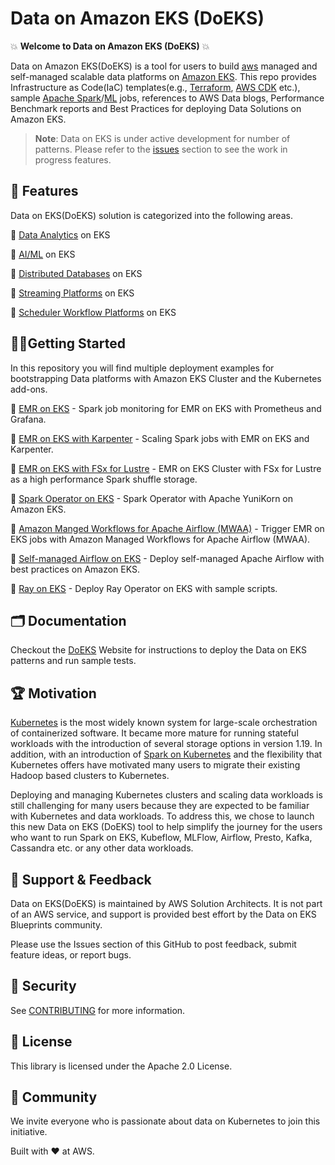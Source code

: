 # Data on Amazon EKS (DoEKS)

💥 **Welcome to Data on Amazon EKS (DoEKS)** 💥

Data on Amazon EKS(DoEKS) is a tool for users to build [aws](https://aws.amazon.com/) managed and self-managed scalable data platforms on [Amazon EKS](https://aws.amazon.com/eks/).
This repo provides Infrastructure as Code(IaC) templates(e.g., [Terraform](https://www.terraform.io/), [AWS CDK](https://aws.amazon.com/cdk/) etc.),
sample [Apache Spark](https://spark.apache.org/)/[ML](https://aws.amazon.com/machine-learning/) jobs, references to AWS Data blogs, Performance Benchmark reports and Best Practices for deploying Data Solutions on Amazon EKS.

> **Note**: Data on EKS is under active development for number of patterns. Please refer to the [issues](https://github.com/awslabs/data-on-eks/issues) section to see the work in progress features.

## 🌟 Features
Data on EKS(DoEKS) solution is categorized into the following areas.

🎯  [Data Analytics](analytics) on EKS

🎯  [AI/ML](ai-ml) on EKS

🎯  [Distributed Databases](distributed-databases) on EKS

🎯  [Streaming Platforms](streaming) on EKS

🎯  [Scheduler Workflow Platforms](schedulers) on EKS

## 🏃‍♀️Getting Started
In this repository you will find multiple deployment examples for bootstrapping Data platforms with Amazon EKS Cluster and the Kubernetes add-ons.

🚀 [EMR on EKS](https://awslabs.github.io/data-on-eks/docs/amazon-emr-on-eks/emr-eks-amp-amg) - Spark job monitoring for EMR on EKS with Prometheus and Grafana.

🚀 [EMR on EKS with Karpenter](https://awslabs.github.io/data-on-eks/docs/amazon-emr-on-eks/emr-eks-karpenter) - Scaling Spark jobs with EMR on EKS and Karpenter.

🚀 [EMR on EKS with FSx for Lustre](https://awslabs.github.io/data-on-eks/docs/amazon-emr-on-eks/emr-eks-fsx-for-lustre) - EMR on EKS Cluster with FSx for Lustre as a high performance Spark shuffle storage.

🚀 [Spark Operator on EKS](https://awslabs.github.io/data-on-eks/docs/spark-on-eks/spark-operator-yunikorn) - Spark Operator with Apache YuniKorn on Amazon EKS.

🚀 [Amazon Manged Workflows for Apache Airflow (MWAA)](https://awslabs.github.io/data-on-eks/docs/job-schedulers-eks/aws-managed-airflow) - Trigger EMR on EKS jobs with Amazon Managed Workflows for Apache Airflow (MWAA).

🚀 [Self-managed Airflow on EKS](https://awslabs.github.io/data-on-eks/docs/job-schedulers-eks/self-managed-airflow) - Deploy self-managed Apache Airflow with best practices on Amazon EKS.

🚀 [Ray on EKS](ai-ml/ray/README.md) - Deploy Ray Operator on EKS with sample scripts.

## 🗂️ Documentation
Checkout the [DoEKS](https://awslabs.github.io/data-on-eks/) Website for instructions to deploy the Data on EKS patterns and run sample tests.

## 🏆 Motivation
[Kubernetes](https://kubernetes.io/) is the most widely known system for large-scale orchestration of containerized software.
It became more mature for running stateful workloads with the introduction of several storage options in version 1.19.
In addition, with an introduction of [Spark on Kubernetes](https://spark.apache.org/docs/2.3.0/running-on-kubernetes.html) and the flexibility that Kubernetes offers have motivated many users to migrate their existing Hadoop based clusters to Kubernetes.

Deploying and managing Kubernetes clusters and scaling data workloads is still challenging for many users because they are expected to be familiar with Kubernetes and data workloads.
To address this, we chose to launch this new Data on EKS (DoEKS) tool to help simplify the journey for the users who want to run Spark on EKS, Kubeflow, MLFlow, Airflow, Presto, Kafka, Cassandra etc. or any other data workloads.

## 🤝 Support & Feedback
Data on EKS(DoEKS) is maintained by AWS Solution Architects.
It is not part of an AWS service, and support is provided best effort by the Data on EKS Blueprints community.

Please use the Issues section of this GitHub to post feedback, submit feature ideas, or report bugs.

## 🔐 Security
See [CONTRIBUTING](CONTRIBUTING.md#security-issue-notifications) for more information.

## 💼 License
This library is licensed under the Apache 2.0 License.

## 🙌 Community
We invite everyone who is passionate about data on Kubernetes to join this initiative.

Built with ❤️ at AWS.
